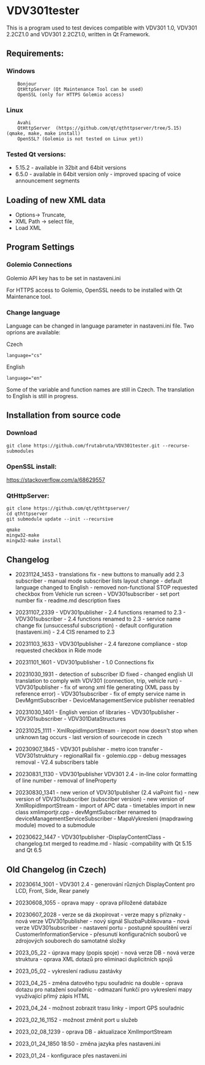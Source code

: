  # VDV301tester

This is a program used to test devices compatible with VDV301 1.0, VDV301 2.2CZ1.0 and VDV301 2.2CZ1.0, written in Qt Framework.


## Requirements:
### Windows
        Bonjour
        QtHttpServer (Qt Maintenance Tool can be used)
        OpenSSL (only for HTTPS Golemio access)
### Linux
        Avahi
        QtHttpServer  (https://github.com/qt/qthttpserver/tree/5.15) (qmake, make, make install)
        OpenSSL? (Golemio is not tested on Linux yet))


### Tested Qt versions:
- 5.15.2
        - available in 32bit and 64bit versions
- 6.5.0
        - available in 64bit version only
        - improved spacing of voice announcement segments

## Loading of new XML data

 - Options-> Truncate, 
 - XML Path -> select file, 
 - Load XML  

## Program Settings
### Golemio Connections

 Golemio API key has to be set in nastaveni.ini

For HTTPS access to Golemio, OpenSSL needs to be installed with Qt Maintenance tool.

### Change language
Language can be changed in language parameter in nastaveni.ini file.
Two oprions are available: 

Czech
```
language="cs"
```
English
```
language="en"
```
Some of the variable and function names are still in Czech. The translation to English is still in progress.

## Installation from source code
### Download
`git clone https://github.com/frutabruta/VDV301tester.git --recurse-submodules`

### OpenSSL install:
https://stackoverflow.com/a/68629557

### QtHttpServer:
```
git clone https://github.com/qt/qthttpserver/
cd qthttpserver
git submodule update --init --recursive
```

```
qmake
mingw32-make
mingw32-make install
```

## Changelog

- 20231124_1453
        - translations fix
        - new buttons to manually add 2.3 subscriber
        - manual mode subscriber lists layout change
        - default language changed to English
        - removed non-functional STOP requested checkbox from Vehicle run screen
        - VDV301subscriber
                - set port number fix
        - readme.md description fixes


- 20231107_2339
        - VDV301publisher
                - 2.4 functions renamed to 2.3
        - VDV301subscriber
                - 2.4 functions renamed to 2.3
                - service name change fix (unsuccessful subscription)
        - default configuration (nastaveni.ini)
                - 2.4 CIS renamed to 2.3

- 20231103_1633
        - VDV301publisher
                - 2.4 farezone compliance
        - stop requested checkbox in Ride mode

- 20231101_1601
        - VDV301publisher
                - 1.0 Connections fix
- 20231030_1931
        - detection of subscriber ID fixed
        - changed english UI translation to comply with VDV301 (connection, trip, vehicle run) 
        - VDV301publisher
                - fix of wrong xml file generating (XML pass by reference error)
        - VDV301subscriber
                - fix of empty service name in DevMgmtSubscriber
        - DeviceManagementService publisher reenabled      

- 20231030_1401
        - English version of libraries
                - VDV301publisher
                - VDV301subscriber
                - VDV301DataStructures               

- 20231025_1111
        - XmlRopidImportStream
                - import now doesn't stop when unknown tag occurs
        - last version of sourcecode in czech

- 20230907_1845
        - VDV301 publisher
                - metro icon transfer
        - VDV301struktury
                - regionalRail fix
        - golemio.cpp
                - debug messages removal
        - V2.4 subscribers table   

- 20230831_1130
        - VDV301publisher VDV301 2.4
                - in-line color formatting of line number
                - removal of lineProperty

- 20230830_1341
        - new verion of VDV301publisher (2.4 viaPoint fix)
        - new version of VDV301subscriber (subscriber version)
        - new version of XmlRopidImportStream
                - import of APC data
                - timetables import in new class xmlimportjr.cpp
        - devMgmtSubscriber renamed to deviceManagementServiceSubscriber
        - MapaVykresleni (mapdrawing module) moved to a submodule

- 20230622_1447
        - VDV301publisher
                -DisplayContentClass
        - changelog.txt merged to readme.md
        - hlasic
                -compability with Qt 5.15 and Qt 6.5        

## Old Changelog (in Czech)

- 20230614_1001
        - VDV301 2.4
                - generování různých DisplayContent pro LCD, Front, Side, Rear panely
- 20230608_1055
        - oprava mapy
        - oprava přiložené databáze 
- 20230607_2028
        - verze se dá zkopírovat
        - verze mapy s příznaky
        - nová verze VDV301publisher
               - nový signál SluzbaPublikovana
        - nová verze VDV301subscriber
                - nastavení portu
        - postupné spouštění verzí CustomerInformationService
        - přesunutí konfiguračních souborů ve zdrojových souborech do samotatné složky


- 2023_05_22
        - úprava mapy (popis spoje)
        - nová verze DB
        - nová verze struktura
        - oprava XML dotazů  pro eliminaci duplicitních spojů

- 2023_05_02
        - vykreslení radiusu zastávky

- 2023_04_25
        - změna datového typu souřadnic na double
        - oprava dotazu pro natažení souřadnic
        - odmazaní funkčí pro vykreslení mapy využívající přímý zápis HTML

- 2023_04_24
        - možnost zobrazit trasu linky
        - import GPS souřadnic

- 2023_02_16_1152
        - možnost změnit port u služeb

- 2023_02_08_1239
        - oprava DB
        - aktualizace XmlImportStream

- 2023_01_24_1850 18:50
        - změna jazyka přes nastaveni.ini

- 2023_01_24
        - konfigurace přes nastaveni.ini